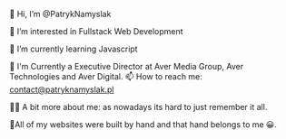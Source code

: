  👋 Hi, I’m @PatrykNamyslak
 

👀 I’m interested in Fullstack Web Development
 

🌱 I’m currently learning Javascript
 

💼 I'm Currently a Executive Director at Aver Media Group, Aver Technologies and Aver Digital.
 📫 How to reach me: contact@patryknamyslak.pl

 🧑🏻 A bit more about me:
as nowadays its hard to just remember it all.
 

🔺All of my websites were built by hand and that hand belongs to me 😀.

<!---
PatrykNamyslak/PatrykNamyslak is a ✨ special ✨ repository because its `README.md` (this file) appears on your GitHub profile.
You can click the Preview link to take a look at your changes.
--->

